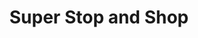 ---
title: "Super Stop and Shop"
url: /white-plains/super-stop-and-shop-reservoir-road/
shop: Supermarkt
---